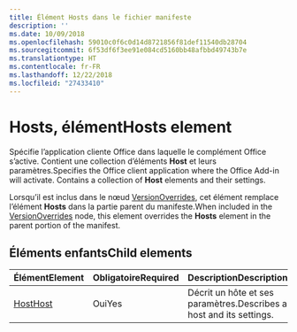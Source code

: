 ```yaml
---
title: Élément Hosts dans le fichier manifeste
description: ''
ms.date: 10/09/2018
ms.openlocfilehash: 59010c0f6c0d14d8721856f81def11540db28704
ms.sourcegitcommit: 6f53df6f3ee91e084cd5160bb48afbbd49743b7e
ms.translationtype: HT
ms.contentlocale: fr-FR
ms.lasthandoff: 12/22/2018
ms.locfileid: "27433410"
---
```

# <a name="hosts-element"></a><span data-ttu-id="2d0ab-102">Hosts, élément</span><span class="sxs-lookup"><span data-stu-id="2d0ab-102">Hosts element</span></span>

<span data-ttu-id="2d0ab-p101">Spécifie l’application cliente Office dans laquelle le complément Office s’active. Contient une collection d’éléments **Host** et leurs paramètres.</span><span class="sxs-lookup"><span data-stu-id="2d0ab-p101">Specifies the Office client application where the Office Add-in will activate. Contains a collection of **Host** elements and their settings.</span></span> 

<span data-ttu-id="2d0ab-105">Lorsqu’il est inclus dans le nœud [VersionOverrides](versionoverrides.md), cet élément remplace l’élément **Hosts** dans la partie parent du manifeste.</span><span class="sxs-lookup"><span data-stu-id="2d0ab-105">When included in the [VersionOverrides](versionoverrides.md) node, this element overrides the **Hosts** element in the parent portion of the manifest.</span></span> 

## <a name="child-elements"></a><span data-ttu-id="2d0ab-106">Éléments enfants</span><span class="sxs-lookup"><span data-stu-id="2d0ab-106">Child elements</span></span>

|  <span data-ttu-id="2d0ab-107">Élément</span><span class="sxs-lookup"><span data-stu-id="2d0ab-107">Element</span></span> |  <span data-ttu-id="2d0ab-108">Obligatoire</span><span class="sxs-lookup"><span data-stu-id="2d0ab-108">Required</span></span>  |  <span data-ttu-id="2d0ab-109">Description</span><span class="sxs-lookup"><span data-stu-id="2d0ab-109">Description</span></span>  |
|:-----|:-----|:-----|
|  [<span data-ttu-id="2d0ab-110">Host</span><span class="sxs-lookup"><span data-stu-id="2d0ab-110">Host</span></span>](host.md)    |  <span data-ttu-id="2d0ab-111">Oui</span><span class="sxs-lookup"><span data-stu-id="2d0ab-111">Yes</span></span>   |  <span data-ttu-id="2d0ab-112">Décrit un hôte et ses paramètres.</span><span class="sxs-lookup"><span data-stu-id="2d0ab-112">Describes a host and its settings.</span></span> |
